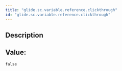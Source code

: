 ```yaml
---
title: "glide.sc.variable.reference.clickthrough"
id: "glide.sc.variable.reference.clickthrough"
---
```

## Description



## Value: 
```
false
```